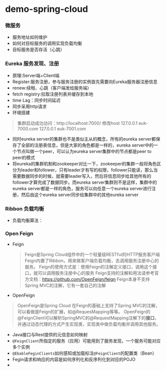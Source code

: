 # demo-spring-cloud

### 微服务
* 服务地址如何维护
* 如何对目标服务的调用实现负载均衡
* 目标服务是否存活（心跳）

### Eureka 服务发现、注册

* 原理:Server端+Client端
* Register:服务注册，参与服务注册的实例首先需要向Eureka服务器注册信息
* renew:续租、心跳（客户端发给服务端）
* fetch registry:拉取注册列表并缓存到本地
* time Lag：同步时间延迟
* 同步采用http请求
* 环境搭建
> 集群启动成功访问：http://localhost:7000/
> 修改host 
> 127.0.0.1   euk-7000.com
> 127.0.0.1   euk-7001.com
* 同时eureka server的集群也不是类似主从的概念，所有的eureka server都保存了全部的注册表信息，但是大家的角色都是一样的，eureka server中的一个节点叫做一个peer，可以认为eureka server集群中的节点都是peer to peer的模式
* 将eureka的集群机制和zookeeper对比一下，zookeeper的集群一般将角色区分为leader和follower，只有leader才有写的权限，follower只能读，那么当需要数据同步的时候，就需要leader写入，然后将信息同步给其他所有的follower才算完成了数据同步。而eureka server集群则不是这样，集群中的eureka server都是一样的角色，服务可以向任意一个eureka server进行注册，然后由这个eureka server同步给集群中的其他eureka server

### Ribbon 负载均衡

* 负载均衡算法： 

### Open Feign

* Feign 
  > Feign是Spring Cloud组件中的一个轻量级RESTful的HTTP服务客户端 
  > Feign内置了Ribbon，用来做客户端负载均衡，去调用服务注册中心的服务。 
  > Feign的使用方式是：使用Feign的注解定义接口，调用这个接口，就可以调用服务注册中心的服务 
  > Feign支持的注解和用法请参考官方文档：https://github.com/OpenFeign/feign
  > Feign本身不支持Spring MVC的注解，它有一套自己的注解
   
* OpenFeign
 > OpenFeign是Spring Cloud 在Feign的基础上支持了Spring MVC的注解，
 > 可以看做是Feign的扩展，如@RequesMapping等等。
 > OpenFeign的@FeignClient可以解析SpringMVC的@RequestMapping注解下的**接口**，
 > 并通过动态代理的方式产生实现类，实现类中做负载均衡并调用其他服务。

* Java接口与Rest提供的元信息如何映射
* `@FeignClient`所指定的服务（应用）可能用到了服务发现，一个服务可能对应多个实例
* `@EbableFeginClients`如何感知或加载标注`@FeignClient`的配置类（Bean）
* Fegin请求和响应的内容是如何序列化和反序列化到对应的POJO
* 